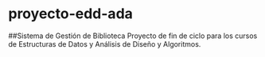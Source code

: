 # proyecto-edd-ada
##Sistema de Gestión de Biblioteca
Proyecto de fin de ciclo para los cursos de Estructuras de Datos y Análisis de Diseño y Algoritmos.

